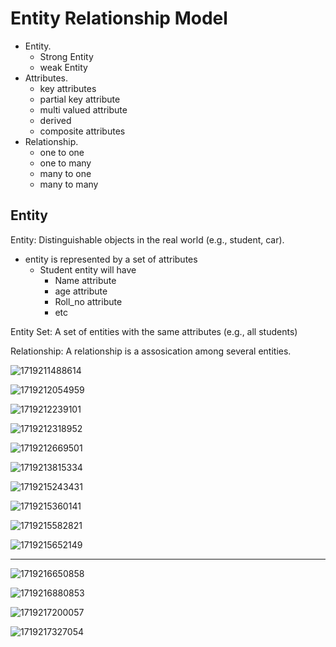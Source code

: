 # Entity Relationship  Model

- Entity.
  - Strong Entity
  - weak Entity
- Attributes.
  - key attributes
  - partial key attribute
  - multi valued attribute
  - derived
  - composite attributes
- Relationship.
  - one to one
  - one to many
  - many to one
  - many to many

## Entity

Entity: Distinguishable objects in the real world (e.g., student, car).

- entity is represented by a set of attributes
  - Student entity will have
    - Name attribute
    - age attribute
    - Roll_no attribute
    - etc

Entity Set: A set of entities with the same attributes (e.g., all students)

Relationship: A relationship is a assosication among several  entities.

![1719211488614](image/ER_model/1719211488614.png)

![1719212054959](image/ER_model/1719212054959.png)

![1719212239101](image/ER_model/1719212239101.png)

![1719212318952](image/ER_model/1719212318952.png)

![1719212669501](image/ER_model/1719212669501.png)

![1719213815334](image/ER_model/1719213815334.png)

![1719215243431](image/ER_model/1719215243431.png)

![1719215360141](image/ER_model/1719215360141.png)

![1719215582821](image/ER_model/1719215582821.png)

![1719215652149](image/ER_model/1719215652149.png)

---

![1719216650858](image/ER_model/1719216650858.png)

![1719216880853](image/ER_model/1719216880853.png)

![1719217200057](image/ER_model/1719217200057.png)

![1719217327054](image/ER_model/1719217327054.png)
